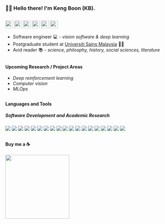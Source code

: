 ### 👋😎 Hello there! I'm Keng Boon (KB).
##
<a href="https://www.linkedin.com/in/kengboon" target="_blank"><img src="https://img.shields.io/badge/LinkedIn-0077B5?style=for-the-badge&logo=linkedin&logoColor=white" height="24"/></a> <a href="https://github.com/kengboon"><img src="https://img.shields.io/badge/GitHub-100000?style=for-the-badge&logo=github&logoColor=white" height="24"/></a> <a href="https://huggingface.co/kengboon" target="_blank"><img src="https://img.shields.io/badge/Hugging%20Face-F7A602?style=for-the-badge" height="24"/></a> <a href="https://orcid.org/0000-0001-8128-1948" target="_blank"><img src="https://img.shields.io/badge/ORCID-A6CE39?style=for-the-badge&logo=ORCID&logoColor=white" height="24"/></a> <a href="[https://orcid.org/0000-0001-8128-1948](https://scholar.google.com/citations?user=hHucHjMAAAAJ)" target="_blank"><img src="https://img.shields.io/badge/Google%20Scholar-4285F4?style=for-the-badge&logo=google-scholar&logoColor=white" height="24"/></a> <a href="https://ko-fi.com/woolf42" target="_blank"><img src="https://img.shields.io/badge/Ko--fi-F16061?style=for-the-badge&logo=ko-fi&logoColor=white" height="24"/></a>

- Software engineer 💻 - *vision software & deep learning*
- Postgraduate student at [Universiti Sains Malaysia](https://cs.usm.my) 👨‍🎓
- Avid reader 📚 - *science, philosphy, history, social sciences, literature*

##
#### Upcoming Research / Project Areas
- *Deep reinforcement learning*
- *Computer vision*
- *MLOps*

##
#### Languages and Tools
##### Software Development and Academic Research
<img src="https://img.shields.io/badge/-C%23-black.svg?logo=c-sharp&logoColor=239120"/> <img src="https://img.shields.io/badge/-.NET-black.svg?logo=.net&logoColor=512BD4"/> <img src="https://img.shields.io/badge/-Python-black.svg?logo=python&logoColor=3776ab"/> <img src="https://img.shields.io/badge/-C%2b%2b-black.svg?logo=c%2b%2b&logoColor=00599C"/> <img src="https://img.shields.io/badge/-Flask-black.svg?logo=flask"/> <img src="https://img.shields.io/badge/-JavaScript-black.svg?logo=Javascript&logoColor=f7df10"/> <img src="https://img.shields.io/badge/-OpenCV-black.svg?logo=opencv&logoColor=5C3EE8"/> <img src="https://img.shields.io/badge/-PyTorch-black.svg?logo=pytorch&logoColor=EE4C2C"/> <img src="https://img.shields.io/badge/-Gym-black.svg?logo=openaigym&logoColor=0081a3"/> <img src="https://img.shields.io/badge/-Visual%20Studio-black.svg?logo=visual-studio&logoColor=5C2D91"/> <img src="https://img.shields.io/badge/-Visual%20Studio%20Code-black.svg?logo=visual-studio-code&logoColor=007ACC"/> <img src="https://img.shields.io/badge/-Google%20Colab-black.svg?logo=google-colab&logoColor=F9AB00"/> <img src="https://img.shields.io/badge/-Git-black.svg?logo=git&logoColor=F05032"/> <a href="https://github.com/kengboon"><img src="https://img.shields.io/badge/-GitHub-black.svg?logo=github"/></a> <img src="https://img.shields.io/badge/-Notion-black.svg?logo=Notion"/> <a href="https://orcid.org/0000-0001-8128-1948" target="_blank"><img src="https://img.shields.io/badge/-ORCID-black.svg?logo=ORCID&logoColor=A6CE39"/></a> <a href="https://scholar.google.com/citations?user=hHucHjMAAAAJ" target="_blank"><img src="https://img.shields.io/badge/-Google%20Scholar-black.svg?logo=google-scholar&logoColor=4285F4"/></a> <img src="https://img.shields.io/badge/-Mendeley-black.svg?logo=mendeley&logoColor=9D1620"/> <img src="https://img.shields.io/badge/-Overleaf-black.svg?logo=overleaf&logoColor=47A141"/>

## 
#### Buy me a ☕
<a href="https://ko-fi.com/woolf42" target="_blank"><img src="https://user-images.githubusercontent.com/5046671/197377067-ce6016ae-6368-47b6-a4eb-903eb7b0af9c.png" width="200" alt=""/></a>

